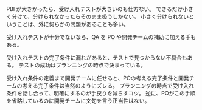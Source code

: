 PBI が大きかったら、受け入れテストが大きいのも仕方ない。
できるだけ小さく分けて、分けられなかったらそのまま扱うしかない。
小さく分けられないということは、外に何らかの問題があることも多い。

受け入れテストが十分でないなら、QA を PO や開発チームの補助に加える手もある。

受け入れテストの完了条件に漏れがあると、テストで見つからない不具合もある。
テストの成功はプランニングの時点で決まっている。

受け入れ条件の定義まで開発チームに任せると、POの考える完了条件と開発チームの考える完了条件は当然のようにズレる。
プランニングの時点で受け入れ条件を話し合って、明確にするのが手戻りを減らすコツ。
逆に、POがこの手順を省略しているのに開発チームに文句を言う正当性はない。
